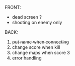FRONT:
- dead screen ? 
- shooting on enemy only

BACK: 
1. ~~put name when connecting~~ 
2. change score when kill
3. change maps when score 3
4. error handling

